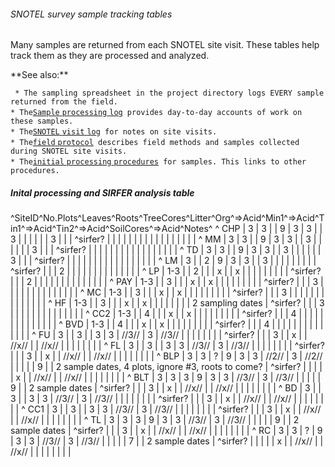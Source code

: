 ###### SNOTEL survey sample tracking tables

Many samples are returned from each SNOTEL site visit. These tables help
track them as they are processed and analyzed.

 **See also:\*\*

` * The sampling spreadsheet in the project directory logs EVERY sample returned from the field.`\
` * The `[`Sample` `processing`
`log`](sampleprocessinglog_1)` provides day-to-day accounts of work on these samples.`\
` * The `[`SNOTEL` `visit`
`log`](snotellog_1)` for notes on site visits.`\
` * The `[`field`
`protocol`](snotelfieldprotocol)` describes field methods and samples collected during SNOTEL site visits.`\
` * The `[`initial` `processing`
`procedures`](snotelsampleprocessing)` for samples. This links to other procedures.`

##### Inital processing and SIRFER analysis table

\^SiteID\^No.Plots\^Leaves\^Roots\^TreeCores\^Litter\^Org\^=&gt;Acid\^Min1\^=&gt;Acid\^Tin1\^=&gt;Acid\^Tin2\^=&gt;Acid\^SoilCores\^=&gt;Acid\^Notes\^
\^ CHP | 3 | 3 | | 9 | 3 | 3 | | 3 | | | | | | 3 | | | \^sirfer? | | | |
| | | | | | | | | | | | | \^ MM | 3 | 3 | | 9 | 3 | 3 | | 3 | | | | | |
3 | | | \^sirfer? | | | | | | | | | | | | | | | | | \^ TD | 3 | 3 | | 9
| 3 | 3 | | 3 | | | | | | 3 | | | \^sirfer? | | | | | | | | | | | | | |
| | | \^ LM | 3 | | 2 | 9 | 3 | 3 | | 3 | | | | | | | | | \^sirfer? | |
| 2 | | | | | | | | | | | | | | \^ LP | 1-3 | | 2 | | | x | | x | | | |
| | | | | \^sirfer? | | | 2 | | | | | | | | | | | | | | \^ PAY | 1-3 | |
3 | | | x | | x | | | | | | | | | \^sirfer? | | | 3 | | | | | | | | | |
| | | | \^ MC | 1-3 | | 3 | | | x | | x | | | | | | | | | \^sirfer? | |
| 3 | | | | | | | | | | | | | | \^ HF | 1-3 | | 3 | | | x | | x | | | |
| | | | 2 sampling dates | \^sirfer? | | | 3 | | | | | | | | | | | | | |
\^ CC2 | 1-3 | | 4 | | | x | | x | | | | | | | | | \^sirfer? | | | 4 | |
| | | | | | | | | | | | \^ BVD | 1-3 | | 4 | | | x | | x | | | | | | | |
| \^sirfer? | | | 4 | | | | | | | | | | | | | | \^ FU | 3 | | 3 | | 3 |
3 | //3// | 3 | //3// | | | | | | | | \^sirfer? | | | 3 | | x | | //x//
| | //x// | | | | | | | | \^ FL | 3 | | 3 | | 3 | 3 | //3// | 3 | //3//
| | | | | | | | \^sirfer? | | | 3 | | x | | //x// | | //x// | | | | | |
| | \^ BLP | 3 | 3 | ? | 9 | 3 | 3 | //2// | 3 | //2// | | | | | 9 | | 2
sample dates, 4 plots, ignore \#3, roots to come? | \^sirfer? | | | | |
x | | //x// | | //x// | | | | | | | | \^ BLT | 3 | 3 | 3 | 9 | 3 | 3 |
//3// | 3 | //3// | | | | | 9 | | 2 sample dates | \^sirfer? | | | 3 | |
x | | //x// | | //x// | | | | | | | | \^ BD | 3 | | 3 | | 3 | 3 | //3//
| 3 | //3// | | | | | | | | \^sirfer? | | | 3 | | x | | //x// | | //x//
| | | | | | | | \^ CC1 | 3 | | 3 | | 3 | 3 | //3// | 3 | //3// | | | | |
| | | \^sirfer? | | | 3 | | x | | //x// | | //x// | | | | | | | | \^ TL
| 3 | 3 | 3 | 9 | 3 | 3 | //3// | 3 | //3// | | | | | 9 | | 2 sample
dates | \^sirfer? | | | 3 | | x | | //x// | | //x// | | | | | | | | \^
RC | 3 | 3 | ? | 9 | 3 | 3 | //3// | 3 | //3// | | | | | 7 | | 2 sample
dates | \^sirfer? | | | | | x | | //x// | | //x// | | | | | | | |
